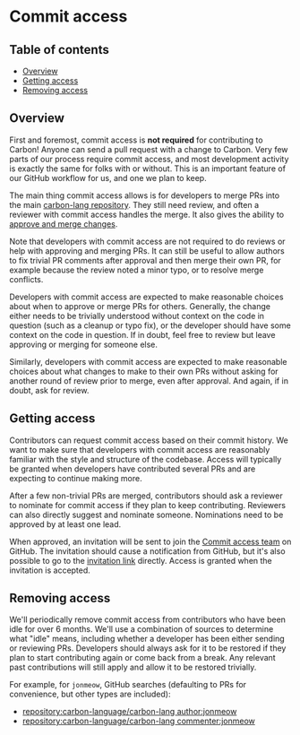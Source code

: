 # Commit access

<!--
Part of the Carbon Language project, under the Apache License v2.0 with LLVM
Exceptions. See /LICENSE for license information.
SPDX-License-Identifier: Apache-2.0 WITH LLVM-exception
-->

<!-- toc -->

## Table of contents

-   [Overview](#overview)
-   [Getting access](#getting-access)
-   [Removing access](#removing-access)

<!-- tocstop -->

## Overview

First and foremost, commit access is **not required** for contributing to
Carbon! Anyone can send a pull request with a change to Carbon. Very few parts
of our process require commit access, and most development activity is exactly
the same for folks with or without. This is an important feature of our GitHub
workflow for us, and one we plan to keep.

The main thing commit access allows is for developers to merge PRs into the main
[carbon-lang repository](https://github.com/carbon-language/carbon-lang/). They
still need review, and often a reviewer with commit access handles the merge. It
also gives the ability to [approve and merge changes](code_review.md).

Note that developers with commit access are not required to do reviews or help
with approving and merging PRs. It can still be useful to allow authors to fix
trivial PR comments after approval and then merge their own PR, for example
because the review noted a minor typo, or to resolve merge conflicts.

Developers with commit access are expected to make reasonable choices about when
to approve or merge PRs for others. Generally, the change either needs to be
trivially understood without context on the code in question (such as a cleanup
or typo fix), or the developer should have some context on the code in question.
If in doubt, feel free to review but leave approving or merging for someone
else.

Similarly, developers with commit access are expected to make reasonable choices
about what changes to make to their own PRs without asking for another round of
review prior to merge, even after approval. And again, if in doubt, ask for
review.

## Getting access

Contributors can request commit access based on their commit history. We want to
make sure that developers with commit access are reasonably familiar with the
style and structure of the codebase. Access will typically be granted when
developers have contributed several PRs and are expecting to continue making
more.

After a few non-trivial PRs are merged, contributors should ask a reviewer to
nominate for commit access if they plan to keep contributing. Reviewers can also
directly suggest and nominate someone. Nominations need to be approved by at
least one lead.

When approved, an invitation will be sent to join the
[Commit access team](https://github.com/orgs/carbon-language/teams/commit-access)
on GitHub. The invitation should cause a notification from GitHub, but it's also
possible to go to the
[invitation link](https://github.com/orgs/carbon-language/invitation) directly.
Access is granted when the invitation is accepted.

## Removing access

We'll periodically remove commit access from contributors who have been idle for
over 6 months. We'll use a combination of sources to determine what "idle"
means, including whether a developer has been either sending or reviewing PRs.
Developers should always ask for it to be restored if they plan to start
contributing again or come back from a break. Any relevant past contributions
will still apply and allow it to be restored trivially.

For example, for `jonmeow`, GitHub searches (defaulting to PRs for convenience,
but other types are included):

-   [repository:carbon-language/carbon-lang author:jonmeow](https://github.com/search?q=repository%3Acarbon-language%2Fcarbon-lang+author%3Ajonmeow&type=pullrequests)
-   [repository:carbon-language/carbon-lang commenter:jonmeow](https://github.com/search?q=repository%3Acarbon-language%2Fcarbon-lang+commenter%3Ajonmeow&type=pullrequests)
